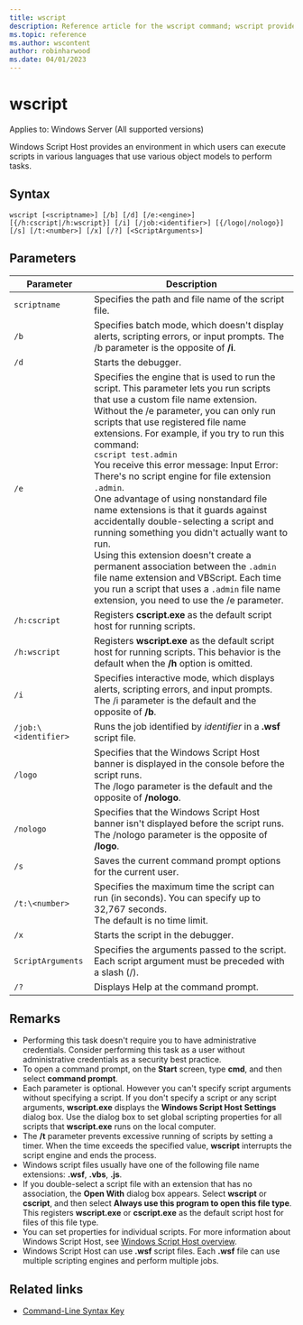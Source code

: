 ```yaml
---
title: wscript
description: Reference article for the wscript command; wscript provides an environment in which users can execute scripts in various languages that use various object models to perform tasks.
ms.topic: reference
ms.author: wscontent
author: robinharwood
ms.date: 04/01/2023
---
```


# wscript

Applies to: Windows Server (All supported versions)

Windows Script Host provides an environment in which users can execute scripts in various languages that use various object models to perform tasks.

## Syntax

```
wscript [<scriptname>] [/b] [/d] [/e:<engine>] [{/h:cscript|/h:wscript}] [/i] [/job:<identifier>] [{/logo|/nologo}] [/s] [/t:<number>] [/x] [/?] [<ScriptArguments>]
```

## Parameters

|Parameter|Description|
|---------|-----------|
|`scriptname`|Specifies the path and file name of the script file.|
|`/b`|Specifies batch mode, which doesn't display alerts, scripting errors, or input prompts. The /b parameter is the opposite of **/i**.|
|`/d`|Starts the debugger.|
|`/e`|Specifies the engine that is used to run the script. This parameter lets you run scripts that use a custom file name extension. Without the /e parameter, you can only run scripts that use registered file name extensions. For example, if you try to run this command:<br>`cscript test.admin`<br>You receive this error message: Input Error: There's no script engine for file extension `.admin`.<br>One advantage of using nonstandard file name extensions is that it guards against accidentally double-selecting a script and running something you didn't actually want to run. <br>Using this extension doesn't create a permanent association between the `.admin` file name extension and VBScript. Each time you run a script that uses a `.admin` file name extension, you need to use the /e parameter.|
|`/h:cscript`|Registers **cscript.exe** as the default script host for running scripts.|
|`/h:wscript`|Registers **wscript.exe** as the default script host for running scripts. This behavior is the default when the **/h** option is omitted.|
|`/i`|Specifies interactive mode, which displays alerts, scripting errors, and input prompts.</br>The /i parameter is the default and the opposite of **/b**.|
|`/job:\<identifier>`|Runs the job identified by *identifier* in a **.wsf** script file.|
|`/logo`|Specifies that the Windows Script Host banner is displayed in the console before the script runs.</br>The /logo parameter is the default and the opposite of **/nologo**.|
|`/nologo`|Specifies that the Windows Script Host banner isn't displayed before the script runs. The /nologo parameter is the opposite of **/logo**.|
|`/s`|Saves the current command prompt options for the current user.|
|`/t:\<number>`|Specifies the maximum time the script can run (in seconds). You can specify up to 32,767 seconds. </br>The default is no time limit.|
|`/x`|Starts the script in the debugger.|
|`ScriptArguments`|Specifies the arguments passed to the script. Each script argument must be preceded with a slash (/).|
|`/?`|Displays Help at the command prompt.|

## Remarks

- Performing this task doesn't require you to have administrative credentials. Consider performing this task as a user without administrative credentials as a security best practice.
- To open a command prompt, on the **Start** screen, type **cmd**, and then select **command prompt**.
- Each parameter is optional. However you can't specify script arguments without specifying a script. If you don't specify a script or any script arguments, **wscript.exe** displays the **Windows Script Host Settings** dialog box. Use the dialog box to set global scripting properties for all scripts that **wscript.exe** runs on the local computer.
- The **/t** parameter prevents excessive running of scripts by setting a timer. When the time exceeds the specified value, **wscript** interrupts the script engine and ends the process.
- Windows script files usually have one of the following file name extensions: **.wsf**, **.vbs**, **.js**.
- If you double-select a script file with an extension that has no association, the **Open With** dialog box appears. Select **wscript** or **cscript**, and then select **Always use this program to open this file type**. This registers **wscript.exe** or **cscript.exe** as the default script host for files of this file type.
- You can set properties for individual scripts. For more information about Windows Script Host, see [Windows Script Host overview](/previous-versions/windows/it-pro/windows-server-2003/cc738350(v=ws.10)).
- Windows Script Host can use **.wsf** script files. Each **.wsf** file can use multiple scripting engines and perform multiple jobs.

## Related links

- [Command-Line Syntax Key](command-line-syntax-key.md)